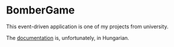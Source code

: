 # BomberGame
This event-driven application is one of my projects from university.

The [documentation](./dokumentacio.pdf) is, unfortunately, in Hungarian.
